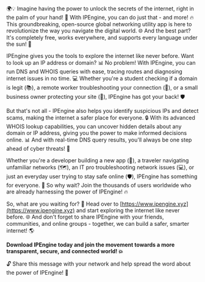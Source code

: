 🌍💡 Imagine having the power to unlock the secrets of the internet, right in the palm of your hand! 📱 With IPEngine, you can do just that - and more! 🔥 This groundbreaking, open-source global networking utility app is here to revolutionize the way you navigate the digital world. 🌐 And the best part? It's completely free, works everywhere, and supports every language under the sun! 🌈

IPEngine gives you the tools to explore the internet like never before. Want to look up an IP address or domain? 📊 No problem! With IPEngine, you can run DNS and WHOIS queries with ease, tracing routes and diagnosing internet issues in no time. 💻 Whether you're a student checking if a domain is legit (📚), a remote worker troubleshooting your connection (💼), or a small business owner protecting your site (💸), IPEngine has got your back! 🛡️

But that's not all - IPEngine also helps you identify suspicious IPs and detect scams, making the internet a safer place for everyone. 🔒 With its advanced WHOIS lookup capabilities, you can uncover hidden details about any domain or IP address, giving you the power to make informed decisions online. 📊 And with real-time DNS query results, you'll always be one step ahead of cyber threats! 💪

Whether you're a developer building a new app (🚀), a traveler navigating unfamiliar networks (🗺️), an IT pro troubleshooting network issues (💻), or just an everyday user trying to stay safe online (🛡️), IPEngine has something for everyone. 🌈 So why wait? Join the thousands of users worldwide who are already harnessing the power of IPEngine! 🔥

So, what are you waiting for? 💪 Head over to [https://www.ipengine.xyz](https://www.ipengine.xyz) and start exploring the internet like never before. 🌐 And don't forget to share IPEngine with your friends, communities, and online groups - together, we can build a safer, smarter internet! 🌎

**Download IPEngine today and join the movement towards a more transparent, secure, and connected world! 💥**

🔓 Share this message with your network and help spread the word about the power of IPEngine! 🔗